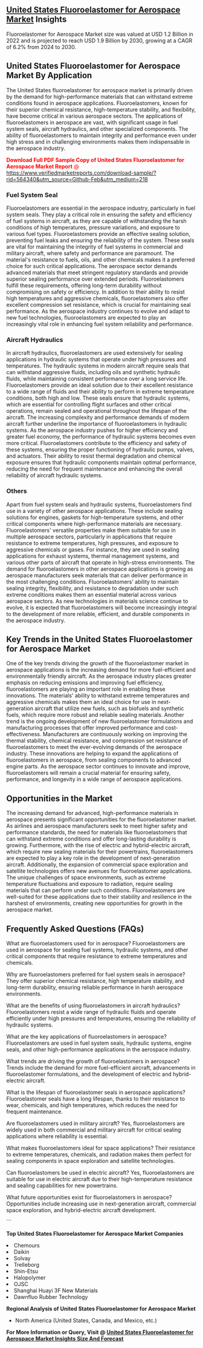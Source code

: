 <h2><a href="https://www.verifiedmarketreports.com/download-sample/?rid=564340&amp;utm_source=Github-Feb&amp;utm_medium=218" target="_blank">United States Fluoroelastomer for Aerospace Market</a> Insights</h2><p>Fluoroelastomer for Aerospace Market size was valued at USD 1.2 Billion in 2022 and is projected to reach USD 1.9 Billion by 2030, growing at a CAGR of 6.2% from 2024 to 2030.</p><p> <h2>United States Fluoroelastomer for Aerospace Market By Application</h2> The United States fluoroelastomer for aerospace market is primarily driven by the demand for high-performance materials that can withstand extreme conditions found in aerospace applications. Fluoroelastomers, known for their superior chemical resistance, high-temperature stability, and flexibility, have become critical in various aerospace sectors. The applications of fluoroelastomers in aerospace are vast, with significant usage in fuel system seals, aircraft hydraulics, and other specialized components. The ability of fluoroelastomers to maintain integrity and performance even under high stress and in challenging environments makes them indispensable in the aerospace industry. <p><span class=""><span style="color: #ff0000;"><strong>Download Full PDF Sample Copy of United States Fluoroelastomer for Aerospace Market Report</strong> @ </span><a href="https://www.verifiedmarketreports.com/download-sample/?rid=564340&amp;utm_source=Github-Feb&amp;utm_medium=218" target="_blank">https://www.verifiedmarketreports.com/download-sample/?rid=564340&amp;utm_source=Github-Feb&amp;utm_medium=218</a></span></p> <h3>Fuel System Seal</h3> Fluoroelastomers are essential in the aerospace industry, particularly in fuel system seals. They play a critical role in ensuring the safety and efficiency of fuel systems in aircraft, as they are capable of withstanding the harsh conditions of high temperatures, pressure variations, and exposure to various fuel types. Fluoroelastomers provide an effective sealing solution, preventing fuel leaks and ensuring the reliability of the system. These seals are vital for maintaining the integrity of fuel systems in commercial and military aircraft, where safety and performance are paramount. The material's resistance to fuels, oils, and other chemicals makes it a preferred choice for such critical applications. The aerospace sector demands advanced materials that meet stringent regulatory standards and provide superior sealing performance over extended periods. Fluoroelastomers fulfill these requirements, offering long-term durability without compromising on safety or efficiency. In addition to their ability to resist high temperatures and aggressive chemicals, fluoroelastomers also offer excellent compression set resistance, which is crucial for maintaining seal performance. As the aerospace industry continues to evolve and adapt to new fuel technologies, fluoroelastomers are expected to play an increasingly vital role in enhancing fuel system reliability and performance. <h3>Aircraft Hydraulics</h3> In aircraft hydraulics, fluoroelastomers are used extensively for sealing applications in hydraulic systems that operate under high pressures and temperatures. The hydraulic systems in modern aircraft require seals that can withstand aggressive fluids, including oils and synthetic hydraulic fluids, while maintaining consistent performance over a long service life. Fluoroelastomers provide an ideal solution due to their excellent resistance to a wide range of fluids and their ability to perform in extreme temperature conditions, both high and low. These seals ensure that hydraulic systems, which are essential for controlling flight surfaces and other critical operations, remain sealed and operational throughout the lifespan of the aircraft. The increasing complexity and performance demands of modern aircraft further underline the importance of fluoroelastomers in hydraulic systems. As the aerospace industry pushes for higher efficiency and greater fuel economy, the performance of hydraulic systems becomes even more critical. Fluoroelastomers contribute to the efficiency and safety of these systems, ensuring the proper functioning of hydraulic pumps, valves, and actuators. Their ability to resist thermal degradation and chemical exposure ensures that hydraulic components maintain optimal performance, reducing the need for frequent maintenance and enhancing the overall reliability of aircraft hydraulic systems. <h3>Others</h3> Apart from fuel system seals and hydraulic systems, fluoroelastomers find use in a variety of other aerospace applications. These include sealing solutions for engines, gaskets for high-temperature systems, and other critical components where high-performance materials are necessary. Fluoroelastomers' versatile properties make them suitable for use in multiple aerospace sectors, particularly in applications that require resistance to extreme temperatures, high pressures, and exposure to aggressive chemicals or gases. For instance, they are used in sealing applications for exhaust systems, thermal management systems, and various other parts of aircraft that operate in high-stress environments. The demand for fluoroelastomers in other aerospace applications is growing as aerospace manufacturers seek materials that can deliver performance in the most challenging conditions. Fluoroelastomers’ ability to maintain sealing integrity, flexibility, and resistance to degradation under such extreme conditions makes them an essential material across various aerospace sectors. As new technologies in materials science continue to evolve, it is expected that fluoroelastomers will become increasingly integral to the development of more reliable, efficient, and durable components in the aerospace industry. <h2>Key Trends in the United States Fluoroelastomer for Aerospace Market</h2> One of the key trends driving the growth of the fluoroelastomer market in aerospace applications is the increasing demand for more fuel-efficient and environmentally friendly aircraft. As the aerospace industry places greater emphasis on reducing emissions and improving fuel efficiency, fluoroelastomers are playing an important role in enabling these innovations. The materials' ability to withstand extreme temperatures and aggressive chemicals makes them an ideal choice for use in next-generation aircraft that utilize new fuels, such as biofuels and synthetic fuels, which require more robust and reliable sealing materials. Another trend is the ongoing development of new fluoroelastomer formulations and manufacturing processes that offer improved performance and cost-effectiveness. Manufacturers are continuously working on improving the thermal stability, chemical resistance, and compression set resistance of fluoroelastomers to meet the ever-evolving demands of the aerospace industry. These innovations are helping to expand the applications of fluoroelastomers in aerospace, from sealing components to advanced engine parts. As the aerospace sector continues to innovate and improve, fluoroelastomers will remain a crucial material for ensuring safety, performance, and longevity in a wide range of aerospace applications. <h2>Opportunities in the Market</h2> The increasing demand for advanced, high-performance materials in aerospace presents significant opportunities for the fluoroelastomer market. As airlines and aerospace manufacturers seek to meet higher safety and performance standards, the need for materials like fluoroelastomers that can withstand extreme conditions and offer long-lasting durability is growing. Furthermore, with the rise of electric and hybrid-electric aircraft, which require new sealing materials for their powertrains, fluoroelastomers are expected to play a key role in the development of next-generation aircraft. Additionally, the expansion of commercial space exploration and satellite technologies offers new avenues for fluoroelastomer applications. The unique challenges of space environments, such as extreme temperature fluctuations and exposure to radiation, require sealing materials that can perform under such conditions. Fluoroelastomers are well-suited for these applications due to their stability and resilience in the harshest of environments, creating new opportunities for growth in the aerospace market. <h2>Frequently Asked Questions (FAQs)</h2> <p>What are fluoroelastomers used for in aerospace? Fluoroelastomers are used in aerospace for sealing fuel systems, hydraulic systems, and other critical components that require resistance to extreme temperatures and chemicals.</p> <p>Why are fluoroelastomers preferred for fuel system seals in aerospace? They offer superior chemical resistance, high temperature stability, and long-term durability, ensuring reliable performance in harsh aerospace environments.</p> <p>What are the benefits of using fluoroelastomers in aircraft hydraulics? Fluoroelastomers resist a wide range of hydraulic fluids and operate efficiently under high pressures and temperatures, ensuring the reliability of hydraulic systems.</p> <p>What are the key applications of fluoroelastomers in aerospace? Fluoroelastomers are used in fuel system seals, hydraulic systems, engine seals, and other high-performance applications in the aerospace industry.</p> <p>What trends are driving the growth of fluoroelastomers in aerospace? Trends include the demand for more fuel-efficient aircraft, advancements in fluoroelastomer formulations, and the development of electric and hybrid-electric aircraft.</p> <p>What is the lifespan of fluoroelastomer seals in aerospace applications? Fluoroelastomer seals have a long lifespan, thanks to their resistance to wear, chemicals, and high temperatures, which reduces the need for frequent maintenance.</p> <p>Are fluoroelastomers used in military aircraft? Yes, fluoroelastomers are widely used in both commercial and military aircraft for critical sealing applications where reliability is essential.</p> <p>What makes fluoroelastomers ideal for space applications? Their resistance to extreme temperatures, chemicals, and radiation makes them perfect for sealing components in space exploration and satellite technologies.</p> <p>Can fluoroelastomers be used in electric aircraft? Yes, fluoroelastomers are suitable for use in electric aircraft due to their high-temperature resistance and sealing capabilities for new powertrains.</p> <p>What future opportunities exist for fluoroelastomers in aerospace? Opportunities include increasing use in next-generation aircraft, commercial space exploration, and hybrid-electric aircraft development.</p> ```</p><p><strong>Top United States Fluoroelastomer for Aerospace Market Companies</strong></p><div data-test-id=""><p><li>Chemours</li><li> Daikin</li><li> Solvay</li><li> Trelleborg</li><li> Shin-Etsu</li><li> Halopolymer</li><li> OJSC</li><li> Shanghai Huayi 3F New Materials</li><li> Dawnfluo Rubber Technology</li></p><div><strong>Regional Analysis of&nbsp;United States Fluoroelastomer for Aerospace Market</strong></div><ul><li dir="ltr"><p dir="ltr">North America&nbsp;(United States, Canada, and Mexico, etc.)</p></li></ul><p><strong>For More Information or Query, Visit @&nbsp;</strong><strong><a href="https://www.verifiedmarketreports.com/product/fluoroelastomer-for-aerospace-market/?utm_source=Github-Feb&amp;utm_medium=218" target="_blank">United States Fluoroelastomer for Aerospace Market Insights Size And Forecast</a></strong></p></div>
